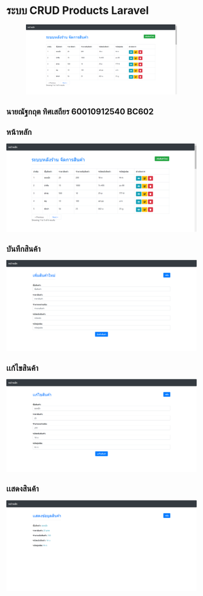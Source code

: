 <h1>ระบบ CRUD Products Laravel</h1>
<p align="center"><a href="https://laravel.com" target="_blank">
<img src="shows/indexPages.png" width="400"></a>
</p>

## นายณัฐกฤต ทิศเสถียร 60010912540 BC602

## หน้าหลัก

<img src="shows/indexPages.png"  >
 
## บันทึกสินค้า

<img src="shows/createProducts.png"  >

## เเก้ไขสินค้า

<img src="shows/editProducts.png"  >

## เเสดงสินค้า

<img src="shows/showProducts.png"  >
